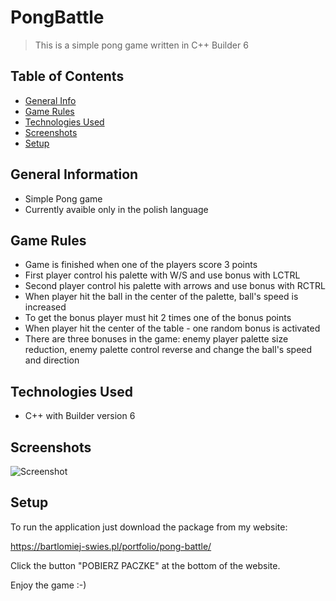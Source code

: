 # PongBattle
> This is a simple pong game written in C++ Builder 6
## Table of Contents
* [General Info](#general-information)
* [Game Rules](#game-rules)
* [Technologies Used](#technologies-used)
* [Screenshots](#screenshots)
* [Setup](#setup)

## General Information
- Simple Pong game
- Currently avaible only in the polish language

## Game Rules
- Game is finished when one of the players score 3 points
- First player control his palette with W/S and use bonus with LCTRL
- Second player control his palette with arrows and use bonus with RCTRL
- When player hit the ball in the center of the palette, ball's speed is increased
- To get the bonus player must hit 2 times one of the bonus points
- When player hit the center of the table - one random bonus is activated
- There are three bonuses in the game: enemy player palette size reduction, enemy palette control reverse and change the ball's speed and direction

## Technologies Used
- C++ with Builder version 6

## Screenshots
![Screenshot](http://bartlomiej-swies.pl/wp-content/uploads/2021/08/PongBattle.png)

## Setup
To run the application just download the package from my website:

https://bartlomiej-swies.pl/portfolio/pong-battle/

Click the button "POBIERZ PACZKE" at the bottom of the website.

Enjoy the game :-)
